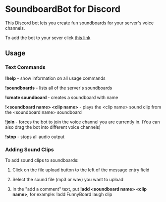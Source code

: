 # SoundboardBot for Discord

This Discord bot lets you create fun soundboards for your server's voice channels. 

To add the bot to your sever click [this link](https://discordapp.com/oauth2/authorize?client_id=203881621076574208&scope=bot&permissions=0)

## Usage


### Text Commands
**!help** - show information on all usage commands

**!soundboards** - lists all of the server's soundboards

**!create soundboard <soundboard name>** - creates a soundboard with name <soundboard name>

**!\<soundboard name\> \<clip name\>** - plays the \<clip name\> sound clip from the \<soundboard name\> soundboard

**!join** - forces the bot to join the voice channel you are currently in. (You can also drag the bot into different voice channels)

**!stop** - stops all audio output


### Adding Sound Clips

To add sound clips to soundboards:

1.  Click on the file upload button to the left of the message entry field

2.  Select the sound file (mp3 or wav) you want to upload

3.  In the "add a comment" text, put **!add \<soundboard name\> \<clip name\>**, for example: !add FunnyBoard laugh clip


